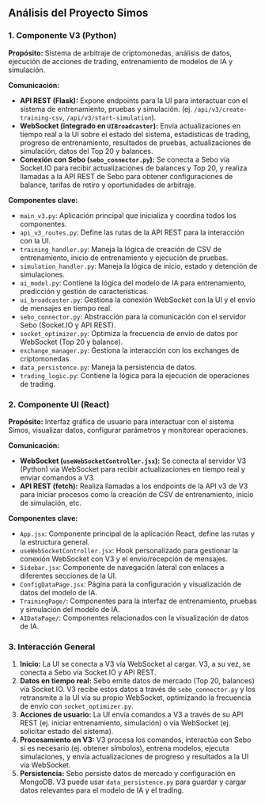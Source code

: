## Análisis del Proyecto Simos

### 1. Componente V3 (Python)

**Propósito:** Sistema de arbitraje de criptomonedas, análisis de datos, ejecución de acciones de trading, entrenamiento de modelos de IA y simulación.

**Comunicación:**
- **API REST (Flask):** Expone endpoints para la UI para interactuar con el sistema de entrenamiento, pruebas y simulación. (ej. `/api/v3/create-training-csv`, `/api/v3/start-simulation`).
- **WebSocket (integrado en `UIBroadcaster`):** Envía actualizaciones en tiempo real a la UI sobre el estado del sistema, estadísticas de trading, progreso de entrenamiento, resultados de pruebas, actualizaciones de simulación, datos del Top 20 y balances.
- **Conexión con Sebo (`sebo_connector.py`):** Se conecta a Sebo vía Socket.IO para recibir actualizaciones de balances y Top 20, y realiza llamadas a la API REST de Sebo para obtener configuraciones de balance, tarifas de retiro y oportunidades de arbitraje.

**Componentes clave:**
- `main_v3.py`: Aplicación principal que inicializa y coordina todos los componentes.
- `api_v3_routes.py`: Define las rutas de la API REST para la interacción con la UI.
- `training_handler.py`: Maneja la lógica de creación de CSV de entrenamiento, inicio de entrenamiento y ejecución de pruebas.
- `simulation_handler.py`: Maneja la lógica de inicio, estado y detención de simulaciones.
- `ai_model.py`: Contiene la lógica del modelo de IA para entrenamiento, predicción y gestión de características.
- `ui_broadcaster.py`: Gestiona la conexión WebSocket con la UI y el envío de mensajes en tiempo real.
- `sebo_connector.py`: Abstracción para la comunicación con el servidor Sebo (Socket.IO y API REST).
- `socket_optimizer.py`: Optimiza la frecuencia de envío de datos por WebSocket (Top 20 y balance).
- `exchange_manager.py`: Gestiona la interacción con los exchanges de criptomonedas.
- `data_persistence.py`: Maneja la persistencia de datos.
- `trading_logic.py`: Contiene la lógica para la ejecución de operaciones de trading.

### 2. Componente UI (React)

**Propósito:** Interfaz gráfica de usuario para interactuar con el sistema Simos, visualizar datos, configurar parámetros y monitorear operaciones.

**Comunicación:**
- **WebSocket (`useWebSocketController.jsx`):** Se conecta al servidor V3 (Python) vía WebSocket para recibir actualizaciones en tiempo real y enviar comandos a V3.
- **API REST (fetch):** Realiza llamadas a los endpoints de la API v3 de V3 para iniciar procesos como la creación de CSV de entrenamiento, inicio de simulación, etc.

**Componentes clave:**
- `App.jsx`: Componente principal de la aplicación React, define las rutas y la estructura general.
- `useWebSocketController.jsx`: Hook personalizado para gestionar la conexión WebSocket con V3 y el envío/recepción de mensajes.
- `Sidebar.jsx`: Componente de navegación lateral con enlaces a diferentes secciones de la UI.
- `ConfigDataPage.jsx`: Página para la configuración y visualización de datos del modelo de IA.
- `TrainingPage/`: Componentes para la interfaz de entrenamiento, pruebas y simulación del modelo de IA.
- `AIDataPage/`: Componentes relacionados con la visualización de datos de IA.

### 3. Interacción General

1.  **Inicio:** La UI se conecta a V3 vía WebSocket al cargar. V3, a su vez, se conecta a Sebo vía Socket.IO y API REST.
2.  **Datos en tiempo real:** Sebo emite datos de mercado (Top 20, balances) vía Socket.IO. V3 recibe estos datos a través de `sebo_connector.py` y los retransmite a la UI vía su propio WebSocket, optimizando la frecuencia de envío con `socket_optimizer.py`.
3.  **Acciones de usuario:** La UI envía comandos a V3 a través de su API REST (ej. iniciar entrenamiento, simulación) o vía WebSocket (ej. solicitar estado del sistema).
4.  **Procesamiento en V3:** V3 procesa los comandos, interactúa con Sebo si es necesario (ej. obtener símbolos), entrena modelos, ejecuta simulaciones, y envía actualizaciones de progreso y resultados a la UI vía WebSocket.
5.  **Persistencia:** Sebo persiste datos de mercado y configuración en MongoDB. V3 puede usar `data_persistence.py` para guardar y cargar datos relevantes para el modelo de IA y el trading.

